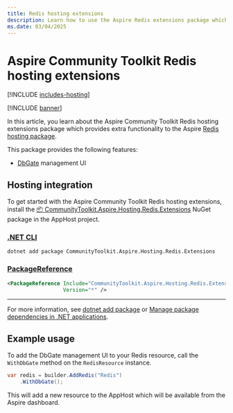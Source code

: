 ```yaml
---
title: Redis hosting extensions
description: Learn how to use the Aspire Redis extensions package which provides extra functionality to the Aspire Redis hosting package.
ms.date: 03/04/2025
---
```


# Aspire Community Toolkit Redis hosting extensions

[!INCLUDE [includes-hosting](../includes/includes-hosting.md)]

[!INCLUDE [banner](includes/banner.md)]

In this article, you learn about the Aspire Community Toolkit Redis hosting extensions package which provides extra functionality to the Aspire [Redis hosting package](https://nuget.org/packages/Aspire.Hosting.Redis).

This package provides the following features:

- [DbGate](https://dbgate.org/) management UI

## Hosting integration

To get started with the Aspire Community Toolkit Redis hosting extensions, install the [📦 CommunityToolkit.Aspire.Hosting.Redis.Extensions](https://nuget.org/packages/CommunityToolkit.Aspire.Hosting.Redis.Extensions) NuGet package in the AppHost project.

### [.NET CLI](#tab/dotnet-cli)

```dotnetcli
dotnet add package CommunityToolkit.Aspire.Hosting.Redis.Extensions
```

### [PackageReference](#tab/package-reference)

```xml
<PackageReference Include="CommunityToolkit.Aspire.Hosting.Redis.Extensions"
                  Version="*" />
```

---

For more information, see [dotnet add package](/dotnet/core/tools/dotnet-add-package) or [Manage package dependencies in .NET applications](/dotnet/core/tools/dependencies).

## Example usage

To add the DbGate management UI to your Redis resource, call the `WithDbGate` method on the `RedisResource` instance.

```csharp
var redis = builder.AddRedis("Redis")
    .WithDbGate();
```

This will add a new resource to the AppHost which will be available from the Aspire dashboard.

